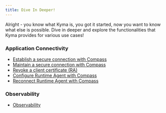 ```yaml
---
title: Dive In Deeper!
---
```


Alright - you know what Kyma is, you got it started, now you want to know what else is possible.
Dive in deeper and explore the functionalities that Kyma provides for various use cases!

### Application Connectivity

* [Establish a secure connection with Compass](00-application-connectivity/ra-01-establish-secure-connection-with-compass.md)
* [Maintain a secure connection with Compass](00-application-connectivity/ra-02-maintain-secure-connection-with-compass.md)
* [Revoke a client certificate (RA)](00-application-connectivity/ra-03-revoke-client-certificate.md)
* [Configure Runtime Agent with Compass](00-application-connectivity/ra-04-configure-runtime-agent-with-compass.md)
* [Reconnect Runtime Agent with Compass](00-application-connectivity/ra-05-reconnect-runtime-agent-with-compass.md)

### Observability

* [Observability](00-observability.md)
